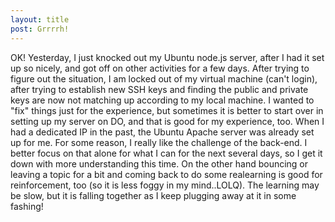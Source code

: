 ```yaml
---
layout: title
post: Grrrrh!
---
```


OK! Yesterday, I just knocked out my Ubuntu node.js server, after I had it set up so nicely, and got off on other activities
for a few days. After trying to figure out the situation, I am locked out of my virtual machine (can't login), after trying
to establish new SSH keys and finding the public and private keys are now not matching up according to my local machine. I 
wanted to "fix" things just for the experience, but sometimes it is better to start over in setting up my server on DO, and 
that is good for my experience, too.
When I had a dedicated IP in the past, the Ubuntu Apache server was already set up for me. For some reason, I really like the
challenge of the back-end. I better focus on that alone for what I can for the next several days, so I get it down with more
understanding this time. On the other hand bouncing or leaving a topic for a bit and coming back to do some realearning is good
for reinforcement, too (so it is less foggy in my mind..LOLQ). The learning may be slow, but it is falling together as I keep
plugging away at it in some fashing!
